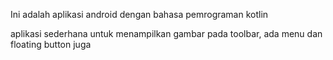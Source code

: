 Ini adalah aplikasi android dengan bahasa pemrograman kotlin

aplikasi sederhana untuk menampilkan gambar pada toolbar, ada menu dan floating button juga